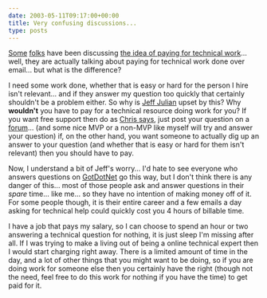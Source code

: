 ```yaml
---
date: 2003-05-11T09:17:00+00:00
title: Very confusing discussions...
type: posts
---
```

[Some](https://dotnetweblogs.com/rosherove/posts/6550.aspx) [folks](https://www.dotnetweblogs.com/datagridgirl/posts/6821.aspx) have been discussing [the idea of paying for technical work](https://chris.pirillo.com/archives/2003_05.html#000929)... well, they are actually talking about paying for technical work done over email... but what is the difference?

I need some work done, whether that is easy or hard for the person I hire isn't relevant... and if they answer my question too quickly that certainly shouldn't be a problem either. So why is [Jeff Julian](https://blog.jjulian.com/) upset by this? Why **wouldn't** you have to pay for a technical resource doing work for you? If you want free support then do as [Chris says](https://chris.pirillo.com/ask/), just post your question on a [forum](https://www.gotdotnet.com)... (and some nice MVP or a non-MVP like myself will try and answer your question) if, on the other hand, you want someone to actually dig up an answer to your question (and whether that is easy or hard for them isn't relevant) then you should have to pay.

Now, I understand a bit of Jeff's worry... I'd hate to see everyone who answers questions on [GotDotNet](https://www.gotdotnet.com) go this way, but I don't think there is any danger of this... most of those people ask and answer questions in their _spare_ time... like me... so they have no intention of making money off of it. For some people though, it is their entire career and a few emails a day asking for technical help could quickly cost you 4 hours of billable time.

I have a job that pays my salary, so I can choose to spend an hour or two answering a technical question for nothing, it is just sleep I'm missing after all. If I was trying to make a living out of being a online technical expert then I would start charging right away. There is a limited amount of time in the day, and a lot of other things that you might want to be doing, so if you are doing work for someone else then you certainly have the right (though not the need, feel free to do this work for nothing if you have the time) to get paid for it.
